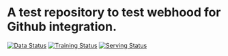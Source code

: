 # A test repository to test webhood for Github integration. 


[![Data Status](http://demo.platform.boltzbit.com/github-service/api/v1/projects/status/data?repositoryName=HanchenXiong/IntegrationTest&token=eyJraWQiOiIxYzM3YjNkOS1iYzhjLTQ5YjAtOTQxMS02N2E0YWU5ZjViNzIiLCJ0eXAiOiJKV1QiLCJhbGciOiJSUzI1NiJ9.eyJzdWIiOiI2MTk3OTcwZDgyNmNlNDFmYmNiMDUwMDYiLCJpc3MiOiJCb2x0emJpdCBMdGQiLCJleHAiOjE2NDA2OTUyNzcsImlhdCI6MTY0MDA5MDQ3NywiYXV0aG9yaXRpZXMiOlsiUk9MRV9BRE1JTiJdfQ.aYBC_x19vOVn0XInpj-ueOhOGwWrguTmNQWT12LH2AHjJJboy3Fn7rnYypH3uh3WIiFWPYxLYGxf9-7y4zHVtLwY1tmvBnLZQf1yb7ZBC0g5SZzgsI7UkccIsqC56SVHJJnreKvuCmN51tgpGYWrLd4A_zJhF0hrrTkON9ta17DHAFB3I8KI0idI5Lm_YqmOseE3XW5uGL9iU6tRpwy0K4SDsRroQ6QEi0GqhH190J7-xghAK-uSeA4GpvrTkaB4KFBt-34WFMy3wxvY2_oY3o6GE3nTa5KrI9JEnwJsfKcajDz8ssi6b1q-lHIINNCx1AM1n2pRDx0TDJWjnK7k2Wth16ztU91VJbPTaHs808HZNP6SgkccJU3TOzRkKd7t-6MRbvQsluYuMVGB0onGXnXXixl_7JmgbfNIhfsPVKyE7bihZp2Up6PxUErjj82i3WWC-N97eJnfqsQdrvqONTfOJVg6FJ2DL_uf1tNoPsV13SqMwx6xEaqKnTV91uA1x2_3EyVqGXGsseGyvqf9UdBTTEvpiEmaVYAiei9tiuZHHFy_RFpjeZ8DYYE1FdKtK7i5JkoJhvt4qUl6SmBkXnSmnrGv9_Rq5dZiTY2zwUhWd5uFlx_nJc7if9X8FRPeUA5xDwChy4lR-6tiXrjrfafP-UqxLEperBnpeK_VEGs)](https://demo.platform.boltzbit.com/app/#/data/61c0b373e13340046a69e044)
[![Training Status](http://demo.platform.boltzbit.com/github-service/api/v1/projects/status/train?repositoryName=HanchenXiong/IntegrationTest&token=eyJraWQiOiIxYzM3YjNkOS1iYzhjLTQ5YjAtOTQxMS02N2E0YWU5ZjViNzIiLCJ0eXAiOiJKV1QiLCJhbGciOiJSUzI1NiJ9.eyJzdWIiOiI2MTk3OTcwZDgyNmNlNDFmYmNiMDUwMDYiLCJpc3MiOiJCb2x0emJpdCBMdGQiLCJleHAiOjE2NDA2OTUyNzcsImlhdCI6MTY0MDA5MDQ3NywiYXV0aG9yaXRpZXMiOlsiUk9MRV9BRE1JTiJdfQ.aYBC_x19vOVn0XInpj-ueOhOGwWrguTmNQWT12LH2AHjJJboy3Fn7rnYypH3uh3WIiFWPYxLYGxf9-7y4zHVtLwY1tmvBnLZQf1yb7ZBC0g5SZzgsI7UkccIsqC56SVHJJnreKvuCmN51tgpGYWrLd4A_zJhF0hrrTkON9ta17DHAFB3I8KI0idI5Lm_YqmOseE3XW5uGL9iU6tRpwy0K4SDsRroQ6QEi0GqhH190J7-xghAK-uSeA4GpvrTkaB4KFBt-34WFMy3wxvY2_oY3o6GE3nTa5KrI9JEnwJsfKcajDz8ssi6b1q-lHIINNCx1AM1n2pRDx0TDJWjnK7k2Wth16ztU91VJbPTaHs808HZNP6SgkccJU3TOzRkKd7t-6MRbvQsluYuMVGB0onGXnXXixl_7JmgbfNIhfsPVKyE7bihZp2Up6PxUErjj82i3WWC-N97eJnfqsQdrvqONTfOJVg6FJ2DL_uf1tNoPsV13SqMwx6xEaqKnTV91uA1x2_3EyVqGXGsseGyvqf9UdBTTEvpiEmaVYAiei9tiuZHHFy_RFpjeZ8DYYE1FdKtK7i5JkoJhvt4qUl6SmBkXnSmnrGv9_Rq5dZiTY2zwUhWd5uFlx_nJc7if9X8FRPeUA5xDwChy4lR-6tiXrjrfafP-UqxLEperBnpeK_VEGs)](https://demo.platform.boltzbit.com/app/#/cube/61c0b6494de76071b876f66d)
[![Serving Status](http://demo.platform.boltzbit.com/github-service/api/v1/projects/status/serving?repositoryName=HanchenXiong/IntegrationTest&token=eyJraWQiOiIxYzM3YjNkOS1iYzhjLTQ5YjAtOTQxMS02N2E0YWU5ZjViNzIiLCJ0eXAiOiJKV1QiLCJhbGciOiJSUzI1NiJ9.eyJzdWIiOiI2MTk3OTcwZDgyNmNlNDFmYmNiMDUwMDYiLCJpc3MiOiJCb2x0emJpdCBMdGQiLCJleHAiOjE2NDA2OTUyNzcsImlhdCI6MTY0MDA5MDQ3NywiYXV0aG9yaXRpZXMiOlsiUk9MRV9BRE1JTiJdfQ.aYBC_x19vOVn0XInpj-ueOhOGwWrguTmNQWT12LH2AHjJJboy3Fn7rnYypH3uh3WIiFWPYxLYGxf9-7y4zHVtLwY1tmvBnLZQf1yb7ZBC0g5SZzgsI7UkccIsqC56SVHJJnreKvuCmN51tgpGYWrLd4A_zJhF0hrrTkON9ta17DHAFB3I8KI0idI5Lm_YqmOseE3XW5uGL9iU6tRpwy0K4SDsRroQ6QEi0GqhH190J7-xghAK-uSeA4GpvrTkaB4KFBt-34WFMy3wxvY2_oY3o6GE3nTa5KrI9JEnwJsfKcajDz8ssi6b1q-lHIINNCx1AM1n2pRDx0TDJWjnK7k2Wth16ztU91VJbPTaHs808HZNP6SgkccJU3TOzRkKd7t-6MRbvQsluYuMVGB0onGXnXXixl_7JmgbfNIhfsPVKyE7bihZp2Up6PxUErjj82i3WWC-N97eJnfqsQdrvqONTfOJVg6FJ2DL_uf1tNoPsV13SqMwx6xEaqKnTV91uA1x2_3EyVqGXGsseGyvqf9UdBTTEvpiEmaVYAiei9tiuZHHFy_RFpjeZ8DYYE1FdKtK7i5JkoJhvt4qUl6SmBkXnSmnrGv9_Rq5dZiTY2zwUhWd5uFlx_nJc7if9X8FRPeUA5xDwChy4lR-6tiXrjrfafP-UqxLEperBnpeK_VEGs)](https://demo.platform.boltzbit.com/app/#/deployment/61c0b6494de76071b876f66d/61c0b649b60ca00bf6e932a9)


